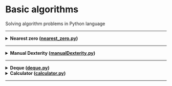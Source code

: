 # Basic algorithms

Solving algorithm problems in Python language

---

<details>
<summary>
<b>Nearest zero (<a href="nearest_zero.py">nearest_zero.py</a>)</b>
</summary>

#### Problem
  Timothy is looking for a place to build himself a house. The street he wants to live on has length n, that is, it consists of n identical consecutive plots. Each plot is either empty, or a house has already been built on it.

Social Timofey doesn't want to live far away from other people on that street. That's why for each plot he needs to know the distance to the nearest empty plot. If the plot is empty, this value will be zero - the distance to himself.

Help Timothy calculate the distances he is looking for. You have a street map to do this. The houses in Timothy's town are numbered in the order in which they were built, so their numbers are not ordered on the map in any way. Empty areas are marked with zeros.

#### Input format
The first line contains street length n (1 ≤ n ≤ 10^6). 
The next line contains n non-negative integers - house numbers and designations of empty areas on the map (zeros). 
It is guaranteed that there is at least one zero in the sequence. 
The house numbers (positive numbers) are unique and do not exceed 10^9.

#### Output format
Output the distance to the nearest zero for each plot. 
Output the numbers on one line, separated by spaces.

#### Example
<table><tbody>
  <tr>
    <td><b>Input</b></td>
    <td><b>Output</b></td>
  </tr>
  <tr>
    <td valign='top'>
5<br>
0 1 4 9 0<br>

</td>
  <td valign='top'>
0 1 2 1 0<br>
</td>
  </tr>
</tbody></table>
</details>

------  

<details>
<summary>
<b>Manual Dexterity (<a href="manualDexterity.py">manualDexterity.py</a>)</b>
</summary>
  
#### Problem
  The "Speed Print Simulator" game is a 4x4 field of keys. In it a configuration of numbers and dots appears on each round. Either a dot or a number from 1 to 9 is written on the key.

At time t the player must simultaneously press all the keys on which the digit t is written. Gosha and Timofey can press k keys each at a moment of time. If at time t all necessary keys are pressed, the players get 1 point.

Find the number of points that Gosha and Timofey can earn, if they press the keys together.
  
#### Input format
The first line contains an integer k (1 ≤ k ≤ 5).

The next four lines give the form of the simulator - 4 characters in each line. Each character is either a dot or a digit from 1 to 9. Characters on one line are consecutive and not separated by spaces.
  
#### Output format
Output a single number - the maximum number of points that Gosha and Timothy can score.

#### Пример
<table><tbody>
  <tr>
    <td><b>Input</b></td>
    <td><b>Output</b></td>
  </tr>
  <tr>
    <td valign='top'>
3<br>
1231<br>
2..2<br>
2..2<br>
2..2<br>

</td>
  <td valign='top'>
2<br>
</td>
  </tr>
</tbody></table>
</details>

---

<details>
<summary>
<b>Deque (<a href="deque.py">deque.py</a>)</b>
</summary>

#### Problem
  Gosha has implemented a data structure Dec, whose maximum size is defined by a given number. Methods push_back(x), push_front(x), pop_back(), pop_front() worked correctly. But if there were a lot of items in the deck, the program took very long. The thing is, not all operations were performed in O(1). Help Gosha! Write an efficient implementation.

Note: When implementing, use a ring buffer.
#### Input format
  The first line contains the number of commands n - an integer not exceeding 100000. The second line contains a number m - the maximum size of the deck. It does not exceed 50,000. The next n lines contain one of the commands:

push_back(value) - add an element to the end of the deck. If the deck already contains the maximum number of items, print "error".
push_front(value) - add an item to the beginning of the deck. If maximal number of items is already in the deck, print "error".
pop_front() - print first element of the deck and remove it. If the deck was empty print "error".
pop_back() - output the last element of the deck and remove it. If the deck has been emptied, output "error".
Value - integer modulo not greater than 1000.
#### Output format
  Output the result of each command on a separate line. For successful push_back(x) and push_front(x) queries nothing needs to be output.
#### Example
<table><tbody>
  <tr>
    <td><b>Input</b></td>
    <td><b>Output</b></td>
  </tr>
  <tr>
    <td valign="top">
4<br>
4<br>
push_front 861<br>
push_front -819<br>
pop_back<br>
pop_back<br>

</td>
    <td valign="top">
861<br>
-819<br>

</td>
  </tr>
</tbody></table>

</details>

<details>
<summary>
<b>Calculator (<a href="calculator.py">calculator.py</a>)</b>
</summary>

#### Problem
  The task is related to reverse polish notation. It is used for parsing arithmetic expressions. It is also sometimes called postfix notation.

In postfix notation, the operands are in front of the operation signs.

Example 1:
3 4 +
means 3 + 4 and equals 7

Example 2:
12 5 /
Since division is integer, the result is 2.

Example 3:
10 2 4 * -
means 10 - 2 * 4 and equals 2

Let us go into the last example in detail:

The * sign stands right after 2 and 4, so the operation it stands for must be applied to them, i.e. the two numbers are multiplied. The result is 8.

The expression then takes the form

10 8 -

Minus' should be applied to the preceding two numbers, 10 and 8. The result is 2.

Let's take a closer look at the algorithm. We will use the stack to implement it.

To calculate the value of an expression written in the reverse polish notation, read the expression from left to right and follow the following steps:

Handling the input symbol:
If an operand is given as input, it is placed at the top of the stack.
If an operand is input, this operation is performed on the required number of values taken from the stack in order of addition. The result of the operation performed is placed at the top of the stack.
If the input character set is not completely processed, skip to step 1.
When the input character set is completely processed, the result of expression calculation is placed at the top of the stack. If there are several numbers left in the stack, only the top element should be printed.
Note about negative numbers and division: in this problem, division means mathematical integer division. This means it is always rounded down. Namely, if a / b = c, then b ⋅ c is the largest number that does not exceed a and is simultaneously divisible by b without a remainder.

For example, -1 / 3 = -1. Be careful: in C++, Java and Go, for example, number division works differently.

In the current problem, it is guaranteed that there is no division by a negative number.
#### Input format
  The only line contains an expression written in inverse Polish notation. Numbers and arithmetic operations are written with a space.

The following operations can be input: +, -, *, / and numbers not exceeding 10000 modulo.

It is guaranteed that the value of intermediate expressions in the test data modulo does not exceed 50000.
#### Output format
  Output the singular - the value of the expression.
#### Example
<table><tbody>
  <tr>
    <td><b>Input</b></td>
    <td><b>Output</b></td>
  </tr>
  <tr>
    <td valign="top">
2 1 + 3 *

</td>
    <td valign="top">
9

</td>
  </tr>
</tbody></table>

</details>

---
